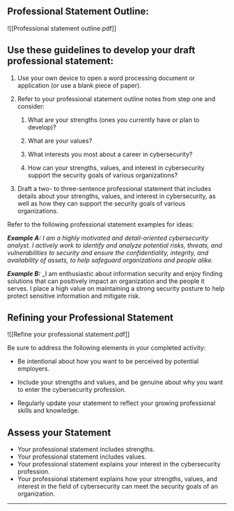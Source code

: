 ## Professional Statement Outline:
![[Professional statement outline.pdf]]

## Use these guidelines to develop your draft professional statement:

1. Use your own device to open a word processing document or application (or use a blank piece of paper).
    
2. Refer to your professional statement outline notes from step one and consider:
    
    1. What are your strengths (ones you currently have or plan to develop)?
        
    2. What are your values?
        
    3. What interests you most about a career in cybersecurity?
        
    4. How can your strengths, values, and interest in cybersecurity support the security goals of various organizations?
        
3. Draft a two- to three-sentence professional statement that includes details about your strengths, values, and interest in cybersecurity, as well as how they can support the security goals of various organizations.

Refer to the following professional statement examples for ideas: 

_**Example A:**_ _I am a highly motivated and detail-oriented cybersecurity analyst. I actively work to identify and analyze potential risks, threats, and vulnerabilities to security and ensure the confidentiality, integrity, and availability of assets, to help safeguard organizations and people alike._ 

_**Example B:**_ _I am enthusiastic about information security and enjoy finding solutions that can positively impact an organization and the people it serves. I place a high value on maintaining a strong security posture to help protect sensitive information and mitigate risk.

## Refining your Professional Statement
![[Refine your professional statement.pdf]]

Be sure to address the following elements in your completed activity:

- Be intentional about how you want to be perceived by potential employers. 
    
- Include your strengths and values, and be genuine about why you want to enter the cybersecurity profession.
    
- Regularly update your statement to reflect your growing professional skills and knowledge.

## Assess your Statement
- Your professional statement includes strengths.
- Your professional statement includes values.
- Your professional statement explains your interest in the cybersecurity profession.
- Your professional statement explains how your strengths, values, and interest in the field of cybersecurity can meet the security goals of an organization.

---